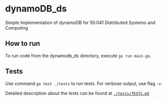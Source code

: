 # dynamoDB_ds

Simple Implementation of dynamoDB for 50.041 Distributed Systems and Computing

## How to run

To run code from the dynamodb_ds directory, execute `go run main.go`.

## Tests

Use command `go test ./tests` to run tests. For verbose output, use flag `-v`.

Detailed description about the tests can be found at [`./tests/TESTS.md`](./tests/TESTS.md)